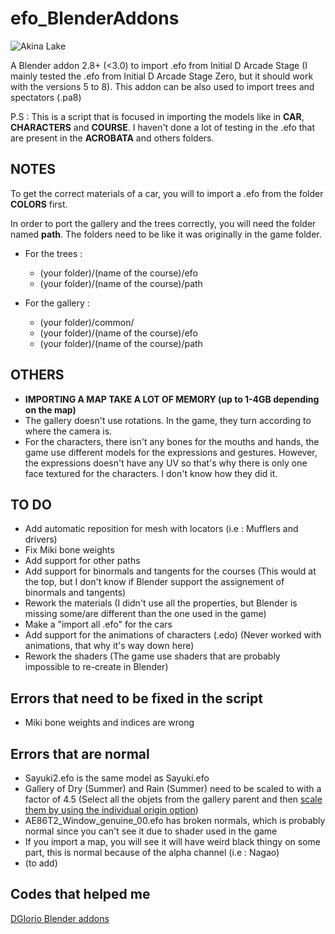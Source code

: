 # efo_BlenderAddons

![Akina Lake](https://i.imgur.com/9hStcZR.png)

A Blender addon 2.8+ (<3.0) to import .efo from Initial D Arcade Stage (I mainly tested the .efo from Initial D Arcade Stage Zero, but it should work with the versions 5 to 8). This addon can be also used to import trees and spectators (.pa8)

P.S : This is a script that is focused in importing the models like in **CAR**, **CHARACTERS** and **COURSE**. I haven't done a lot of testing in the .efo that are present in the **ACROBATA** and others folders.

## NOTES

To get the correct materials of a car, you will to import a .efo from the folder **COLORS** first.

In order to port the gallery and the trees correctly, you will need the folder named **path**. The folders need to be like it was originally in the game folder. 

* For the trees :
  * (your folder)/(name of the course)/efo
  * (your folder)/(name of the course)/path
  
* For the gallery :
   * (your folder)/common/
   * (your folder)/(name of the course)/efo
   * (your folder)/(name of the course)/path

## OTHERS

* **IMPORTING A MAP TAKE A LOT OF MEMORY (up to 1-4GB depending on the map)**
* The gallery doesn't use rotations. In the game, they turn according to where the camera is.
* For the characters, there isn't any bones for the mouths and hands, the game use different models for the expressions and gestures. However, the expressions doesn't have any UV so that's why there is only one face textured for the characters. I don't know how they did it.

## TO DO

* Add automatic reposition for mesh with locators (i.e : Mufflers and drivers)
* Fix Miki bone weights
* Add support for other paths
* Add support for binormals and tangents for the courses (This would at the top, but I don't know if Blender support the assignement of binormals and tangents)
* Rework the materials (I didn't use all the properties, but Blender is missing some/are different than the one used in the game) 
* Make a "import all .efo" for the cars
* Add support for the animations of characters (.edo) (Never worked with animations, that why it's way down here)
* Rework the shaders (The game use shaders that are probably impossible to re-create in Blender)

## Errors that need to be fixed in the script

* Miki bone weights and indices are wrong

## Errors that are normal

* Sayuki2.efo is the same model as Sayuki.efo
* Gallery of Dry (Summer) and Rain (Summer) need to be scaled to with a factor of 4.5 (Select all the objets from the gallery parent and then [scale them by using the individual origin option](https://www.youtube.com/watch?v=Q_EsYIJy-vA&t=89s))
* AE86T2_Window_genuine_00.efo has broken normals, which is probably normal since you can't see it due to shader used in the game
* If you import a map, you will see it will have weird black thingy on some part, this is normal because of the alpha channel (i.e : Nagao)
* (to add)

## Codes that helped me

[DGIorio Blender addons](https://drive.google.com/drive/folders/10DGQFPF6aeco2tUxp6MBfSidR-8lhNxe)




